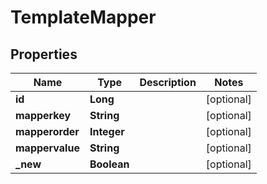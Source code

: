 

# TemplateMapper


## Properties

| Name | Type | Description | Notes |
|------------ | ------------- | ------------- | -------------|
|**id** | **Long** |  |  [optional] |
|**mapperkey** | **String** |  |  [optional] |
|**mapperorder** | **Integer** |  |  [optional] |
|**mappervalue** | **String** |  |  [optional] |
|**_new** | **Boolean** |  |  [optional] |



